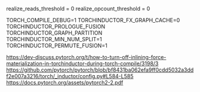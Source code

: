 realize_reads_threshold = 0
realize_opcount_threshold = 0


TORCH_COMPILE_DEBUG=1
TORCHINDUCTOR_FX_GRAPH_CACHE=0
TORCHINDUCTOR_PROLOGUE_FUSION
TORCHINDUCTOR_GRAPH_PARTITION
TORCHINDUCTOR_MIN_NUM_SPLIT=1
TORCHINDUCTOR_PERMUTE_FUSION=1

https://dev-discuss.pytorch.org/t/how-to-turn-off-inlining-force-materialization-in-torchinductor-during-torch-compile/3198/3
https://github.com/pytorch/pytorch/blob/bf8431ba062efa9ff0cdd5032a3ddf2e007a3216/torch/_inductor/config.py#L584-L585
https://docs.pytorch.org/assets/pytorch2-2.pdf
